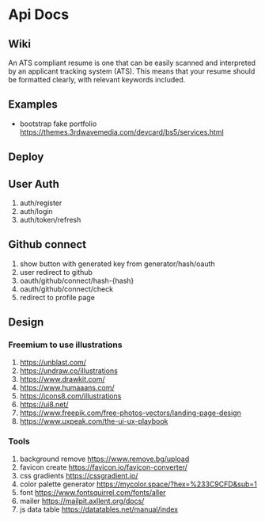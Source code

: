# Api Docs

## Wiki
An ATS compliant resume is one that can be easily scanned and interpreted by an applicant tracking system (ATS). This means that your resume should be formatted clearly, with relevant keywords included.

## Examples
* bootstrap fake portfolio https://themes.3rdwavemedia.com/devcard/bs5/services.html

## Deploy

## User Auth
1. auth/register
2. auth/login
3. auth/token/refresh

## Github connect
1. show button with generated key from generator/hash/oauth
2. user redirect to github
3. oauth/github/connect/hash-{hash}
4. oauth/github/connect/check
5. redirect to profile page

## Design
### Freemium to use illustrations
1. https://unblast.com/
2. https://undraw.co/illustrations
3. https://www.drawkit.com/
4. https://www.humaaans.com/
5. https://icons8.com/illustrations
6. https://ui8.net/
7. https://www.freepik.com/free-photos-vectors/landing-page-design
8. https://www.uxpeak.com/the-ui-ux-playbook

### Tools
1. background remove https://www.remove.bg/upload
2. favicon create https://favicon.io/favicon-converter/
3. css gradients https://cssgradient.io/
4. color palette generator https://mycolor.space/?hex=%233C9CFD&sub=1
5. font https://www.fontsquirrel.com/fonts/aller
6. mailer https://mailpit.axllent.org/docs/
7. js data table https://datatables.net/manual/index
